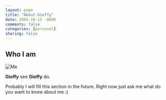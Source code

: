 ```yaml
---
layout: page
title: "About Gioffy"
date: 2005-10-15 -0800
comments: false
categories: [personal]
sharing: false
---
```


## Who I am

![Me](https://0.gravatar.com/avatar/fab442622456101da7ad65b41ee90f74?r=x&s=200)

**Gioffy** see **Gioffy** do.

Probably I will fill this section in the future. Right now just ask me what do you want to know about me :)


